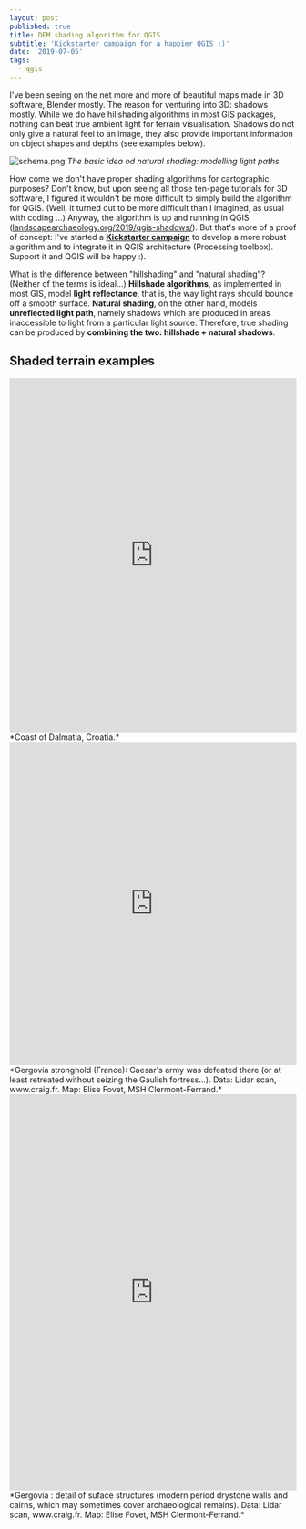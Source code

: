 ```yaml
---
layout: post
published: true
title: DEM shading algorithm for QGIS
subtitle: 'Kickstarter campaign for a happier QGIS :)'
date: '2019-07-05'
tags:
  - qgis
---
```

I've been seeing on the net more and more of beautiful maps made in 3D software, Blender mostly. The reason for venturing into 3D: shadows mostly. While we do have hillshading algorithms in most GIS packages, nothing can beat true ambient light for terrain visualisation. Shadows do not only give a natural feel to an image, they also provide important information on object shapes and depths (see examples below).

![schema.png]({{site.baseurl}}/figures/schema.png)
*The basic idea od natural shading: modelling light paths.*

How come we don't have proper shading algorithms for cartographic purposes? Don't know, but upon seeing all those ten-page tutorials for 3D software, I figured it wouldn't be more difficult to simply build the algorithm for QGIS. (Well, it turned out to be more difficult than I imagined, as usual with coding ...) Anyway, the algorithm is up and running in QGIS ([landscapearchaeology.org/2019/qgis-shadows/](https://landscapearchaeology.org/2019/qgis-shadows/)). But that's more of a proof of concept: I've started a [**Kickstarter campaign**](https://www.kickstarter.com/projects/archaeology/terrain-shading-plugin-for-qgis) to develop a more robust algorithm and to integrate it in QGIS architecture (Processing toolbox). Support it and QGIS will be happy :). 

What is the difference between "hillshading" and "natural shading"? (Neither of the terms is ideal...) **Hillshade algorithms**, as implemented in most GIS, model **light reflectance**, that is, the way light rays should bounce off a smooth surface. **Natural shading**, on the other hand, models **unreflected light path**, namely shadows which are produced in areas inaccessible to light from a particular light source. Therefore, true shading can be produced by **combining the two: hillshade + natural shadows**.     

## Shaded terrain examples

<iframe frameborder="0" class="juxtapose" width="100%" height="620" src="https://cdn.knightlab.com/libs/juxtapose/latest/embed/index.html?uid=455cca0e-9f05-11e9-b9b8-0edaf8f81e27"></iframe>
*Coast of Dalmatia, Croatia.*

<iframe frameborder="0" class="juxtapose" width="100%" height="566" src="https://cdn.knightlab.com/libs/juxtapose/latest/embed/index.html?uid=9c44cc92-9ffd-11e9-b9b8-0edaf8f81e27"></iframe>
*Gergovia stronghold (France): Caesar's army was defeated there (or at least retreated without seizing the Gaulish fortress...). Data: Lidar scan, www.craig.fr. Map: Elise Fovet, MSH Clermont-Ferrand.* 

<iframe frameborder="0" class="juxtapose" width="100%" height="694" src="https://cdn.knightlab.com/libs/juxtapose/latest/embed/index.html?uid=438272fe-a001-11e9-b9b8-0edaf8f81e27"></iframe>
*Gergovia : detail of suface structures (modern period drystone walls and cairns, which may sometimes cover archaeological remains). Data: Lidar scan, www.craig.fr. Map: Elise Fovet, MSH Clermont-Ferrand.*
